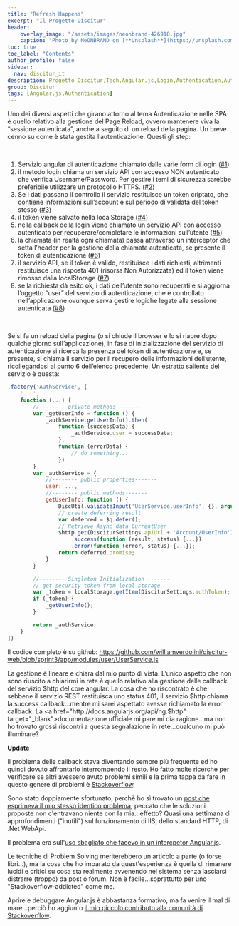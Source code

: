 ```yaml
---
title: "Refresh Happens"
excerpt: "Il Progetto Discitur"
header:
    overlay_image: "/assets/images/neonbrand-426918.jpg"
    caption: "Photo by NeONBRAND on [**Unsplash**](https://unsplash.com/photos/zFSo6bnZJTw)"
toc: true
toc_label: "Contents"
author_profile: false
sidebar:
  nav: discitur_it
description: Progetto Discitur,Tech,Angular.js,Login,Authentication,Autenticazione,token,localstorage
group: Discitur
tags: [Angular.js,Authentication]
---
```


<!-- Markup JSON-LD generato da Assistente per il markup dei dati strutturati di Google. -->
<script type="application/ld+json">
{
  "@context" : "http://schema.org",
  "@type" : "Article",
  "name" : "Refresh Happens (Angular.js Authentication)",
  "author" : {
    "@type" : "Person",
    "name" : "William Verdolini"
  },
  "datePublished" : "2014-02-03",
  "articleSection" : [ "Authentication", "Angular.js", "Login", "token" ],
  "url" : "https://williamverdolini.github.io/2014/02/03/discitur-Refresh_happens/"
}
</script>


Uno dei diversi aspetti che girano attorno al tema Autenticazione nelle SPA
è quello relativo alla gestione del Page Reload, ovvero mantenere viva la
“sessione autenticata”, anche a seguito di un reload della pagina. Un breve
cenno su come è stata gestita l’autenticazione. Questi gli step:

 

1. Servizio angular di autenticazione chiamato
     dalle varie form di login (<a href="https://github.com/williamverdolini/discitur-web/blob/sprint3/app/modules/user/UserService.js#L14" target="_blank">#1</a>)
2. il metodo login chiama un servizio API con
     accesso NON autenticato che verifica Username/Password. Per gestire i temi
     di sicurezza sarebbe preferibile utilizzare un protocollo HTTPS. (<a href="https://github.com/williamverdolini/discitur-web/blob/sprint3/app/modules/user/UserService.js#L69" target="_blank">#2</a>)
3. Se i dati passano il controllo il servizio
     restituisce un token criptato, che contiene informazioni sull’account e
     sul periodo di validata del token stesso (<a href="https://github.com/williamverdolini/discitur-web/blob/sprint3/app/modules/user/UserService.js#L93" target="_blank">#3</a>)
4. il token viene salvato nella localStorage (<a href="https://github.com/williamverdolini/discitur-web/blob/sprint3/app/modules/user/UserService.js#L45" target="_blank">#4</a>)
5. nella callback della login viene chiamato un
     servizio API con accesso autenticato per recuperare/completare le
     informazioni sull’utente (<a href="https://github.com/williamverdolini/discitur-web/blob/sprint3/app/modules/user/UserService.js#L95" target="_blank">#5</a>)
6. la chiamata (in realtà ogni chiamata) passa
     attraverso un interceptor che setta l’header per la gestione della
     chiamata autenticata, se presente il token di autenticazione (<a href="https://github.com/williamverdolini/discitur-web/blob/sprint3/app/modules/user/UserService.js#L210" target="_blank">#6</a>)
7. il servizio API, se il token è valido,
     restituisce i dati richiesti, altrimenti restituisce una risposta 401
     (risorsa Non Autorizzata) ed il token viene rimosso dalla localStorage (<a href="https://github.com/williamverdolini/discitur-web/blob/sprint3/app/modules/user/UserService.js#L157" target="_blank">#7</a>)
8. se la richiesta dà esito ok, i dati
     dell’utente sono recuperati e si aggiorna l’oggetto “user” del servizio di
     autenticazione, che è controllato nell’applicazione ovunque serva gestire
     logiche legate alla sessione autenticata (<a href="https://github.com/williamverdolini/discitur-web/blob/sprint3/app/modules/user/UserService.js#L152" target="_blank">#8</a>)

 

Se si fa un reload della pagina (o si chiude il browser e lo si riapre dopo
qualche giorno sull’applicazione), in fase di inizializzazione del servizio di
autenticazione si ricerca la presenza del token di autenticazione e, se presente,
si chiama il servizio per il recupero delle informazioni dell’utente,
ricollegandosi al punto 6 dell’elenco precedente. Un estratto saliente del
servizio è questa:

```js
.factory('AuthService', [
    '...',
    function (...) {
        //-------- private methods -------
        var _getUserInfo = function () {
            _authService.getUserInfo().then(
                function (successData) {
                    _authService.user = successData;
                },
                function (errorData) {
                    // do something...
                })
        }
        var _authService = {
            //-------- public properties-------
            user: ...,
            //-------- public methods-------
            getUserInfo: function () {
                DiscUtil.validateInput('UserService.userInfo', {}, arguments);
                // create deferring result
                var deferred = $q.defer();
                // Retrieve Async data CurrentUser        
                $http.get(DisciturSettings.apiUrl + 'Account/UserInfo')
                    .success(function (result, status) {...})
                    .error(function (error, status) {...});
                return deferred.promise;
            }
        }

        //-------- Singleton Initialization -------
        // get security token from local storage
        var _token = localStorage.getItem(DisciturSettings.authToken);
        if (_token) {
            _getUserInfo();
        }

        return _authService;
    }
])
```

Il codice completo è su github: <a href="https://github.com/williamverdolini/discitur-web/blob/sprint3/app/modules/user/UserService.js" target="_blank">https://github.com/williamverdolini/discitur-web/blob/sprint3/app/modules/user/UserService.js</a>

La gestione è lineare e chiara dal mio punto di vista. L’unico aspetto che
non sono riuscito a chiarirmi in rete è quello relativo alla gestione delle
callback del servizio $http del core angular. La cosa che ho riscontrato è che
sebbene il servizio REST restituisca uno status 401, il servizio $http chiama
la success callback…mentre mi sarei aspettato avesse richiamato la error
callback. La <a href="http://docs.angularjs.org/api/ng.$http" target="_blank">documentazione ufficiale</a> mi pare mi dia ragione…ma non ho trovato grossi riscontri a
questa segnalazione in rete…qualcuno mi può illuminare?

**Update**

Il problema delle callback stava diventando sempre più frequente ed ho quindi dovuto affrontarlo
interrompendo il resto. Ho fatto molte ricerche per verificare se altri avessero avuto problemi simili e la
prima tappa da fare in questo genere di problemi è <a href="http://stackoverflow.com/" target="_blank">Stackoverflow</a>.

Sono stato doppiamente sfortunato, perchè ho sì trovato un <a href="http://stackoverflow.com/questions/15888162/angularjs-http-error-function-never-called" target="_blank">post che esprimeva il mio stesso identico problema</a>,
peccato che le soluzioni proposte non c'entravano niente con la mia...effetto? Quasi una settimana di 
approfondimenti ("inutili") sul funzionamento di IIS, dello standard HTTP, di .Net WebApi.

Il problema era sull'<a href="https://github.com/williamverdolini/discitur-web/blob/sprint3/app/modules/main/DisciturApp.js#L119" target="_blank">uso sbagliato che facevo in un intercpetor Angular.js</a>.

Le tecniche di Problem Solving meriterebbero un articolo a parte (o forse libri...), ma la cosa che ho imparato da quest'esperienza è quella di rimanere lucidi e critici su cosa sta realmente avvenendo
nel sistema senza lasciarsi distrarre (troppo) da post o forum. Non è facile...soprattutto per uno "Stackoverflow-addicted" come me.

Aprire e debuggare Angular.js è abbastanza formativo, ma fa venire il mal di mare...perciò ho aggiunto <a href="http://stackoverflow.com/a/22425383/3316654" target="_blank">il mio
piccolo contributo alla comunità di Stackoverflow</a>. 